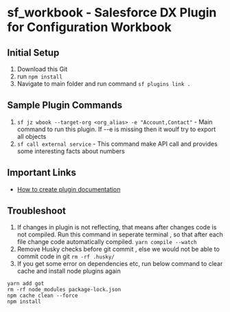 # sf_workbook - Salesforce DX Plugin for Configuration Workbook

## Initial Setup
1. Download this Git
1. run `npm install`
1. Navigate to main folder and run command `sf plugins link .`


## Sample Plugin Commands

1. `sf jz wbook --target-org <org_alias> -e "Account,Contact"` - Main command to run this plugin. If --e is missing then it woulf try to export all objects
1. `sf call external service` - This command make API call and provides some interesting facts about numbers

## Important Links
- [How to create plugin documentation](https://github.com/salesforcecli/cli/wiki/Get-Started-And-Create-Your-First-Plug-In)

## Troubleshoot
1. If changes in plugin is not reflecting, that means after changes code is not compiled. Run this command in seperate terminal , so that after each file change code automatically compiled. `yarn compile --watch`
1. Remove Husky checks before git commit , else we would not be able to commit code in git `rm -rf .husky/`
1. If you get some error on dependencies etc, run below command to clear cache and install node plugins again
```
yarn add got
rm -rf node_modules package-lock.json            
npm cache clean --force
npm install
```
